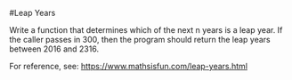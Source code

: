 #Leap Years

Write a function that determines which of the next n years is a leap year. If the caller passes in 300, then the program should return the leap years between 2016 and 2316.

For reference, see: https://www.mathsisfun.com/leap-years.html
